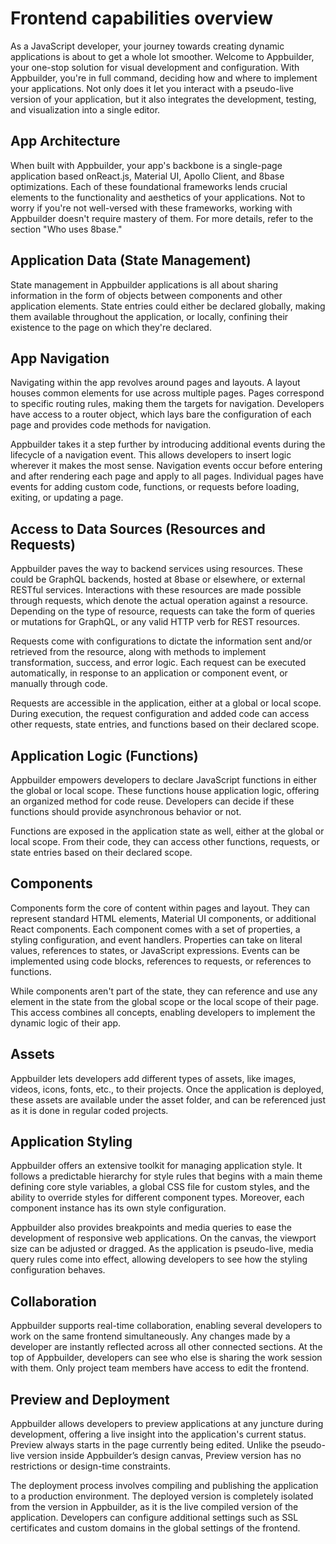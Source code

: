 # Frontend capabilities overview


As a JavaScript developer, your journey towards creating dynamic applications is about to get a whole lot smoother. Welcome to Appbuilder, your one-stop solution for visual development and configuration. With Appbuilder, you're in full command, deciding how and where to implement your applications. Not only does it let you interact with a pseudo-live version of your application, but it also integrates the development, testing, and visualization into a single editor.

## App Architecture

When built with Appbuilder, your app's backbone is a single-page application based onReact.js, Material UI, Apollo Client, and 8base optimizations. Each of these foundational frameworks lends crucial elements to the functionality and aesthetics of your applications. Not to worry if you're not well-versed with these frameworks, working with Appbuilder doesn't require mastery of them. For more details, refer to the section "Who uses 8base."

## Application Data (State Management)

State management in Appbuilder applications is all about sharing information in the form of objects between components and other application elements. State entries could either be declared globally, making them available throughout the application, or locally, confining their existence to the page on which they're declared.

## App Navigation

Navigating within the app revolves around pages and layouts. A layout houses common elements for use across multiple pages. Pages correspond to specific routing rules, making them the targets for navigation. Developers have access to a router object, which lays bare the configuration of each page and provides code methods for navigation.

Appbuilder takes it a step further by introducing additional events during the lifecycle of a navigation event. This allows developers to insert logic wherever it makes the most sense. Navigation events occur before entering and after rendering each page and apply to all pages. Individual pages have events for adding custom code, functions, or requests before loading, exiting, or updating a page.

## Access to Data Sources (Resources and Requests)

Appbuilder paves the way to backend services using resources. These could be GraphQL backends, hosted at 8base or elsewhere, or external RESTful services. Interactions with these resources are made possible through requests, which denote the actual operation against a resource. Depending on the type of resource, requests can take the form of queries or mutations for GraphQL, or any valid HTTP verb for REST resources.

Requests come with configurations to dictate the information sent and/or retrieved from the resource, along with methods to implement transformation, success, and error logic. Each request can be executed automatically, in response to an application or component event, or manually through code.

Requests are accessible in the application, either at a global or local scope. During execution, the request configuration and added code can access other requests, state entries, and functions based on their declared scope.

## Application Logic (Functions)

Appbuilder empowers developers to declare JavaScript functions in either the global or local scope. These functions house application logic, offering an organized method for code reuse. Developers can decide if these functions should provide asynchronous behavior or not.

Functions are exposed in the application state as well, either at the global or local scope. From their code, they can access other functions, requests, or state entries based on their declared scope.

## Components

Components form the core of content within pages and layout. They can represent standard HTML elements, Material UI components, or additional React components. Each component comes with a set of properties, a styling configuration, and event handlers. Properties can take on literal values, references to states, or JavaScript expressions. Events can be implemented using code blocks, references to requests, or references to functions.

While components aren't part of the state, they can reference and use any element in the state from the global scope or the local scope of their page. This access combines all concepts, enabling developers to implement the dynamic logic of their app.

## Assets
Appbuilder lets developers add different types of assets, like images, videos, icons, fonts, etc., to their projects. Once the application is deployed, these assets are available under the asset folder, and can be referenced just as it is done in regular coded projects.

## Application Styling

Appbuilder offers an extensive toolkit for managing application style. It follows a predictable hierarchy for style rules that begins with a main theme defining core style variables, a global CSS file for custom styles, and the ability to override styles for different component types. Moreover, each component instance has its own style configuration.

Appbuilder also provides breakpoints and media queries to ease the development of responsive web applications. On the canvas, the viewport size can be adjusted or dragged. As the application is pseudo-live, media query rules come into effect, allowing developers to see how the styling configuration behaves.

## Collaboration

Appbuilder supports real-time collaboration, enabling several developers to work on the same frontend simultaneously. Any changes made by a developer are instantly reflected across all other connected sections. At the top of Appbuilder, developers can see who else is sharing the work session with them. Only project team members have access to edit the frontend.

## Preview and Deployment

Appbuilder allows developers to preview applications at any juncture during development, offering a live insight into the application's current status. Preview always starts in the page currently being edited. Unlike the pseudo-live version inside Appbuilder’s design canvas,  Preview version has no restrictions or design-time constraints.

The deployment process involves compiling and publishing the application to a production environment. The deployed version is completely isolated from the version in Appbuilder, as it is the live compiled version of the application. Developers can configure additional settings such as SSL certificates and custom domains in the global settings of the frontend.

